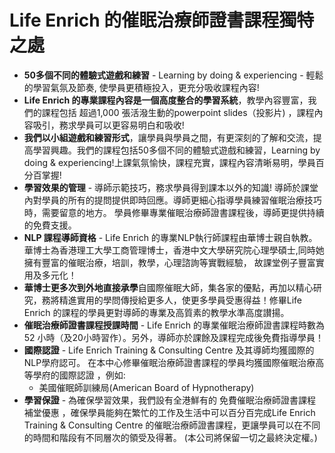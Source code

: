 # Life Enrich 的催眠治療師證書課程獨特之處

* **50多個不同的體驗式遊戲和練習** - Learning by doing &amp; experiencing - 輕鬆的學習氣氛及節奏, 使學員更積極投入，更充分吸收課程內容!
* **Life Enrich 的專業課程內容是一個高度整合的學習系統**，教學內容豐富，我們的課程包括 超過1,000 張活潑生動的powerpoint slides（投影片) ，課程內容吸引，務求學員可以更容易明白和吸收!
* **我們以小組遊戲和練習形式**，讓學員與學員之間，有更深刻的了解和交流，提高學習興趣。我們的課程包括50多個不同的體驗式遊戲和練習，Learning by doing &amp; experiencing!上課氣氛愉快，課程充實，課程內容清晰易明，學員百分百掌握!
* **學習效果的管理** - 導師示範技巧，務求學員得到課本以外的知識! 導師於課堂內對學員的所有的提問提供即時回應。導師更細心指導學員練習催眠治療技巧時，需要留意的地方。 學員修畢專業催眠治療師證書課程後，導師更提供持續的免費支援。
* **NLP 課程導師資格** - Life Enrich 的專業NLP執行師課程由華博士親自執教。華博士為香港理工大學工商管理博士，香港中文大學硏究院心理學碩士,同時她擁有豐富的催眠治療，培訓，教學，心理諮詢等實戰經驗， 故課堂例子豐富實用及多元化！
* **華博士更多次到外地直接承學**自國際催眠大師，集各家的優點，再加以精心研究，務將精進實用的學問傳授給更多人，使更多學員受惠得益！修畢Life Enrich 的課程的學員更對導師的專業及高質素的教學水準高度讃揚。
* **催眠治療師證書課程授課時間** - Life Enrich 的專業催眠治療師證書課程時數為52 小時（及20小時習作）。另外，導師亦於課餘及課程完成後免費指導學員！
* **國際認證** - Life Enrich Training &amp; Consulting Centre 及其導師均獲國際的NLP學府認可。 在本中心修畢催眠治療師證書課程的學員均獲國際催眠治療高等學府的國際認證 ，例如:
  * 美國催眠師訓練局(American Board of Hypnotherapy)
* **學習保證** - 為確保學習效果，我們設有全港鮮有的 免費催眠治療師證書課程補堂優惠 ，確保學員能夠在繁忙的工作及生活中可以百分百完成Life Enrich Training &amp; Consulting Centre 的催眠治療師證書課程，更讓學員可以在不同的時間和階段有不同層次的領受及得著。 (本公司將保留一切之最終決定權。)
